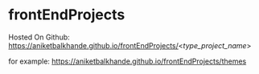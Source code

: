 # frontEndProjects

Hosted On Github: 
      https://aniketbalkhande.github.io/frontEndProjects/<_type_project_name_>

for example: 
      https://aniketbalkhande.github.io/frontEndProjects/themes
